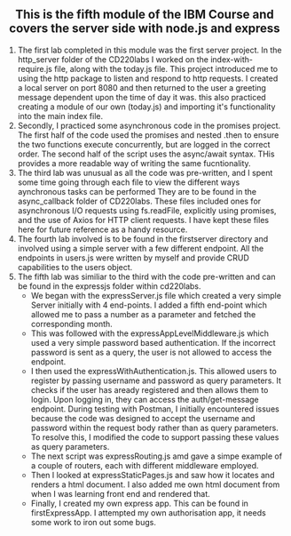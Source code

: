 
<h2 align = 'center'>
This is the fifth module of the IBM Course and covers the server side with node.js and express</h2>
<ol>
<li>The first lab completed in this module was the first server project. In the http_server folder of the CD220labs I worked on the index-with-require.js file, along with the today.js file. This project introduced me to using the http package to listen and respond to http requests. I created a local server on port 8080 and then returned to the user a greeting message dependent upon the time of day it was. this also practiced creating a module of our own (today.js) and importing it's functionality into the main index file.</li>
<li> Secondly, I practiced some asynchronous code in the promises project. The first half of the code used the promises and nested .then to ensure the two functions execute concurrently, but are logged in the correct order. The second half of the script uses the async/await syntax. THis provides a more readable way of writing the same fucntionality.</li>
<li> The third lab was unusual as all the code was pre-written, and I spent some time going through each file to view the different ways aynchronous tasks can be performed They are to be found in the async_callback folder of CD220labs. These files included ones for asynchronous I/O requests using fs.readFile, explicitly using promises, and the use of Axios for HTTP client requests. I have kept these files here for future reference as a handy resource.</li>
<li>The fourth lab involved is to be found in the firstserver directory and involved using a simple server with a few different endpoint. All the endpoints in users.js were written by myself and provide CRUD capabilities to the users object.</li>
<li> The fifth lab was similiar to the third with the code pre-written and can be found in the expressjs folder within cd220labs. 
  <ul><li>We began with the expressServer.js file which created a very simple Server initially with 4 end-points. I added a fifth end-point which allowed me to pass a number as a parameter and fetched the corresponding month.</li>
    <li>This was followed with the expressAppLevelMiddleware.js which used a very simple password based authentication. If the incorrect password is sent as a query, the user is not allowed to access the endpoint.</li>
    <li>I then used the expressWithAuthentication.js. This allowed users to register by passing username and password as query parameters. It checks if the user has aready registered and then allows them to login. Upon logging in, they can access the auth/get-message endpoint. During testing with Postman, I initially encountered issues because the code was designed to accept the username and password within the request body rather than as query parameters. To resolve this, I modified the code to support passing these values as query parameters.</li>
    <li>The next script was expressRouting.js amd gave a simpe example of a couple of routers, each with different middleware employed.</li>
    <li>Then I looked at expressStaticPages.js and saw how it locates and renders a html document. I also added me own html document from when I was learning front end and rendered that.</li>
    <li>Finally, I created my own express app. This can be found in firstExpressApp. I attempted my own authorisation app, it needs some work to iron out some bugs.</li>
</ul>
</ol>
</html>

